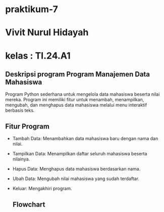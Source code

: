 # praktikum-7
# Vivit Nurul Hidayah
# kelas : TI.24.A1

## Deskripsi program Program Manajemen Data Mahasiswa
Program Python sederhana untuk mengelola data mahasiswa beserta nilai mereka. Program ini memiliki fitur untuk menambah, menampilkan, mengubah, dan menghapus data mahasiswa melalui menu interaktif berbasis teks.

## Fitur Program 
- Tambah Data: Menambahkan data mahasiswa baru dengan nama dan nilai.
- Tampilkan Data: Menampilkan daftar seluruh mahasiswa beserta nilainya.
- Hapus Data: Menghapus data mahasiswa berdasarkan nama.
- Ubah Data: Mengubah nilai mahasiswa yang sudah terdaftar.
- Keluar: Mengakhiri program.

  ## Flowchart
  
  

